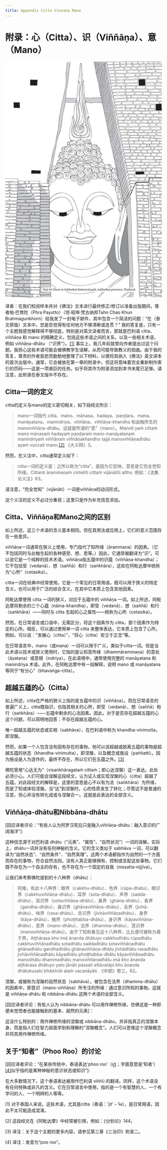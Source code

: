 ```yaml
---
title: Appendix Citta Vinnana Mano
---
```


# 附录：心（Citta）、识（Viññāṇa）、意（Mano）

[![image](./includes/images/illustrations/wat-sri-chum-trade.jpg)](https://buddhadhamma.github.io/includes/images/illustrations/wat-sri-chum-trade.pdf)

译者：在我们校阅样本并对《佛法》文本进行最终修正/修订以准备出版期间，尊者帕·巴育陀（Phra Payutto）（坦·昭坤·梵古纳邦Tahn Chao Khun Brahmagunbhorn）给我发了一封电子邮件，其中包含一个简洁的问题：“在（泰文原版）文本中，您是否觉得有任何地方不够清晰或连贯？” 我的答复是，只有一个主题我感觉解释得不够彻底，特别是对英文读者而言，那就是巴利语 citta、viññāṇa 和 mano 的精确定义，包括这些术语之间的关系，以及一些相关术语，例如 viññāṇa-dhātu （“识界”）。[\[1\]](#fn-fn1) 事实上，我几年前就曾向作者提出过这个问题。我担心这些术语可能会被佛教学生误解，从而可能导致教义的扭曲。由于我的答复，尊贵的作者慈悲而勤勉地整理了以下材料，以便将其纳入《佛法》英文译本的首次出版中。通常，它会被放在第一章的附录中，但这将意味着完全重新制作索引的页码——这是一项艰巨的任务。似乎将其作为附录添加到本书末尾已足够。请注意，此附录在泰文版中不存在。

## Citta一词的定义

citta的定义与mano的定义密切相关，如下段经文所示：

> mano一词指代 citta、mano、mānasa、hadaya、paṇḍara、mana、manāyatana、manindriya、viññāṇa、viññāṇa-khandha 和由触所生的 manoviññāṇa-dhātu。这就是所谓的“意”（mano）。Manoti yaṁ cittaṁ mano mānasaṁ hadayaṁ paṇḍaraṁ mano manāyatanaṁ manindriyaṁ viññāṇaṁ viññāṇakhandho tajjā manoviññāṇadhātu ayaṁ vuccati mano.[\[2\]](#fn-fn2) 《大义释》3。

然而，在义注中，citta通常定义如下：

> citta一词的定义是：之所以称为“citta”，是因为它反映，意思是它完全觉知所缘。Cittanti ārammaṇaṁ cintetīti cittaṁ vijānātīti attho. 例如：《法集论义注》63。

请注意，“完全觉知”（vijānāti）一词是viññāṇa的动词形式。

这个义注的定义不必过分重视；这里只是作为补充信息添加。

## Citta、Viññāṇa和Mano之间的区别

如上所述，这三个术语的含义基本相同。但在其用法或应用上，它们的意义范围存在一些差异。

viññāṇa一词通常在狭义上使用，专门指代了知所缘（ārammaṇa）的因素。（它不包括同时与此触生起的各种感受、想、思等。）因此，它通常被翻译为“识”。可以说它是一个纯粹的技术术语。viññāṇa指五蕴中的识蕴（viññāṇa-khandha）；它不包括受（vedanā）、想（saññā）和行（saṅkhāra），这些在阿毗达摩中统称为“心所”（cetasika）。

citta一词在经典中经常使用。它是一个常见的日常用语，既可以用于狭义的特定含义，也可以用于广泛的综合含义，在其中它本质上包含其他因素。

阿毗达摩使用 citta 一词的狭义，对应于五蕴中的 viññāṇa 一词。如上所述，阿毗达摩将剩余的三个心蕴（nāma-khandha），即受（vedanā）、想（saññā）和行（saṅkhāra）——同时与 citta 生起的心之属性——统称为心所（cetasika）。

然而，在日常语言或口语中，无需区分，将这个因素作为 citta，那个因素作为特定的心所。相反，可以通过使用单一词 citta 来整体表达，它本质上包含了心所。例如，可以说：“发展心（citta）”，“将心（citta）安立于正念”等。

在日常语言中，mano（或mana）一词可以用于广义，类似于citta一词。但是当此术语以技术或狭义使用时，它指的是认知意所缘（dhammārammaṇa）的意处（āyatana）或意根（indriya）。在此语境中，通常使用完整的 manāyatana 和 manindriya 术语。此外，在阿毗达摩中有一段解释，说明 mano 或 manāyatana 等同于“有分心”（bhavaṅga-citta）。

## 超越五蕴的心（Citta）

如上所述，citta在严格的狭义上指的是五蕴中的识（viññāṇa）。而在日常语言的普遍广义上，citta既指识，也指其相关的心所，即受（vedanā）、想（saññā）和行（saṅkhāra）——五蕴中剩余的心法因素。因此，对于是否存在超越五蕴的心这个问题，可以简明地回答：不存在超越五蕴的心。

唯一超越五蕴的状态或实相（sabhāva），在巴利语中称为 khandha-vinimutta，即涅槃。

然而，如果一个人包含没有固有存在的事物，他可以说超越或脱离五蕴的事物是超越五蕴的状态（khandha-vinimutta），即涅槃，以及概念或施设（paññatti）。因为施设是人为造作的，最终不存在，所以它们在五蕴之外。[\[3\]](#fn-fn3)

佛陀曾用“心达无为”（visaṅkhāragataṁ cittaṁ；即心达涅槃）这一表达。此处必须小心。人们可能会误解这段经文，认为证入或实现涅槃的心（citta）超越了五蕴。对此段经文的解释是，这里的意思是心不以有为法（saṅkhāra）为所缘，而是了知或体验涅槃。当“达”到涅槃时，心的性质发生了转化；尽管这不是普通的注意，但心并没有转化成或与涅槃合一。这就是此表达的全部含义。

## Viññāṇa-dhātu和Nibbāna-dhātu

\[回应译者评论：“有些人认为阿罗汉死后只是融入viññāṇa-dhātu：融入意识的广阔海洋”\]:

这种信念源于对巴利语 dhātu（“元素”、“属性”、“自然状况”）一词的误解。实际上，dhātu一词并没有任何神秘的含义。它的含义类似于 sabhāva 一词，可以翻译为“自然状态”、“自然条件”、“自然真理”。这两个术语都指作为自然的一个方面而存在的事物，符合自然法则。没有人真正能够拥有、控制或支配这些事物。它们既不存在为一个自主的存有，也不存在为一个固定的自我（nissatta-nijjīva）。

让我们来考察佛陀提到的十八种界（dhātu）：

> 阿难，有此十八种界：眼界（cakkhu-dhātu）、色界（rūpa-dhātu）、眼识界（cakkhuviññāṇa-dhātu）、耳界（sota-dhātu）、声界（sadda-dhātu）、耳识界（sotaviññāṇa-dhātu）、鼻界（ghāna-dhātu）、香界（gandha-dhātu）、鼻识界（ghānaviññāṇa-dhātu）、舌界（jivhā-dhātu）、味界（rasa-dhātu）、舌识界（jivhāviññāṇadhātu）、身界（kāya-dhātu）、触界（phoṭṭhabba-dhātu）、身识界（kāyaviññāṇa-dhātu）、意界（mano-dhātu）、法界（dhamma-dhātu）、意识界（manoviññāṇa-dhātu）。由于了知和看见这十八种界，比丘便可被称为善于界。Aṭṭhārasa kho imā ānanda dhātuyo cakkhudhātu rūpadhātu cakkhuviññāṇadhātu sotadhātu saddadhātu sotaviññāṇadhātu ghānadhātu gandhadhātu ghānaviññāṇa-dhātu jivhādhātu rasadhātu jivhāviññāṇadhātu kāyadhātu phoṭṭhabba-dhātu kāyaviññāṇadhātu manodhātu dhammadhātu manoviññāṇadhātu imā kho ānanda aṭṭhārasa dhātuyo yato jānāti passati ettāvatāpi kho ānanda dhātukusalo bhikkhūti alaṁ vacanāyāti. 《中部》卷三，62。

涅槃，或被称为涅槃的自然状态（sabhāva），被包含在法界（dhamma-dhātu）的因素中，即意识（mano-viññāṇa）所专注的所缘：通过意识所知的事物。这就是 viññāṇa-dhātu 和 nibbāna-dhātu 这两个术语的全部含义。

\[回应译者评论：有些人认为 nibbāna-dhātu 可以用作禅修所缘，仿佛这是一种即便未觉悟者也能接触到的基本、超然的元素\]：

这没什么特别的：用作禅修所缘的涅槃或 nibbāna-dhātu，并非指真正的涅槃本身，而是指人们在智力层面学到和理解的“涅槃概念”。人们可以思惟这个涅槃概念并将其用作禅修所缘。

## 关于“知者”（Phoo Roo）的讨论

\[回应译者评论：“在某些传统中，泰语表达‘phoo roo’（ผู้รู้；字面意思是‘知者’）[\[4\]](#fn-fn4)似乎指的是某种神秘的意识状态或知识”\]:

在大多数情况下，这个泰语表达被用作巴利语 viññū 的翻译。同样，这个术语没有任何特殊或非凡的含义。它在日常语言中使用，指的是一个有智慧的人、一个有学问的人、一个明辨的人等等。

\[1\] 对于泰国人来说，这些术语，尤其是citta（泰语：'jit’ – จิต），是日常用语，因此不太可能造成混淆。

\[2\] 这段经文在《阿毗达摩》中经常被引用，例如：《分别论》144。

\[3\] 译注：关于这个主题的更多内容，请参见第三章《三法印》附录二。

\[4\] 译注：发音为“poo roo”。